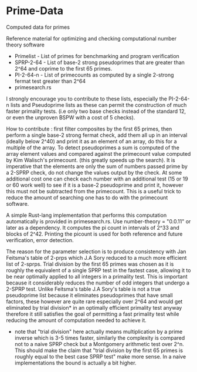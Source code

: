 # Prime-Data
Computed data for primes

Reference material for optimizing and checking computational number theory software

- Primelist - List of primes for benchmarking and program verification 
- SPRP-2-64 - List of base-2 strong pseudoprimes that are greater than 2^64 and  coprime to the first 65 primes. 
- PI-2-64-n - List of primecounts as computed by a single 2-strong fermat test greater than 2^64
- primesearch.rs 

I strongly encourage you to contribute to these lists, especially the PI-2-64-n lists and Pseudoprime lists as these can permit the construction of much faster primality tests. (i.e only two base checks instead of the standard 12, or even the unproven BSPW with a cost of 5 checks). 

How to contribute : first filter composites by the first 65 primes, then perform a single base-2 strong fermat check, add them all up in an interval (ideally below 2^40) and print it as an element of an array, do this for a multiple of the array. To detect pseudoprimes a sum is computed of the array element values and compared against the primecount value computed by Kim Walisch's primecount. (this greatly speeds up the search). It is imperative that the elements are only the sum of numbers passed prime by a 2-SPRP check, do not change the values output by the check. At some additional cost one can check each number with an additional test (15 or 19 or 60 work well) to see if it is a base-2 pseudoprime and print it, however this must not be subtracted from the primecount. This is a useful trick to reduce the amount of searching one has to do with the primecount software. 

A simple Rust-lang implementation that performs this computation automatically is provided in primesearch.rs. Use number-theory = "0.0.11" or later as a dependency. It computes the pi count in intervals of 2^33 and blocks of 2^42. Printing the picount is used for both reference and future verification, error detection. 

The reason for the parameter selection is to produce consistency with Jan Feitsma's table of 2-prps which J.A Sory reduced to a much more efficient list of 2-sprps. Trial division by the first 65 primes was chosen as it is roughly the equivalent of a single SPRP test in the fastest case, allowing it to be near optimally applied to all integers in a primality test. This is important because it considerably reduces the number of odd integers that undergo a 2-SPRP test. Unlike Feitsma's table J.A Sory's table is not a true pseudoprime list because it eliminates pseudoprimes that have small factors, these however are quite rare especially over 2^64 and would get eliminated by trial division* in an optimally efficient primality test anyway therefore it still satisfies the goal of permitting a fast primality test while reducing the amount of computation needed to achieve it. 

* note that "trial division"  here actually means multiplication by a prime inverse which is 3-5 times faster, similarly the complexity is compared not to a naive SPRP check but a Montgomery arithmetic test over 2^n. This should make the claim that "trial division by the first 65 primes is roughly equal to the best case SPRP test" make more sense. In a naive implementations the bound is actually a bit higher. 
